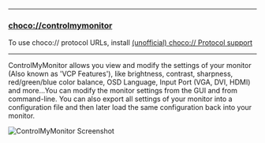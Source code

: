 
---
### [choco://controlmymonitor](choco://controlmymonitor)
To use choco:// protocol URLs, install [(unofficial) choco:// Protocol support ](https://community.chocolatey.org/packages/choco-protocol-support)

---

ControlMyMonitor allows you view and modify the settings of your monitor (Also known as 'VCP Features'), like brightness, contrast, sharpness, red/green/blue color balance, OSD Language, Input Port (VGA, DVI, HDMI) and more...You can modify the monitor settings from the GUI and from command-line. You can also export all settings of your monitor into a configuration file and then later load the same configuration back into your monitor.

![ControlMyMonitor Screenshot](https://cdn.jsdelivr.net/gh/brogers5/chocolatey-package-controlmymonitor@00da38d808b41d340e82b0fc10f3be77e6f09309/Screenshot.png)
